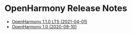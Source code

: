 # OpenHarmony Release Notes

-   [OpenHarmony 1.1.0 LTS \(2021-04-01\)](openharmony-1-1-0-lts.md)
-   [OpenHarmony 1.0 \(2020-09-10\)](OpenHarmony-1-0.md)

